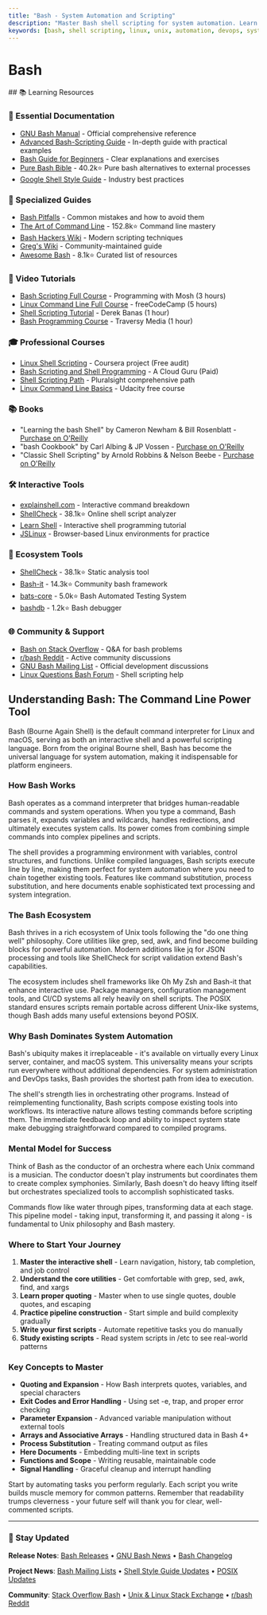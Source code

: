 ```yaml
---
title: "Bash - System Automation and Scripting"
description: "Master Bash shell scripting for system automation. Learn pipelines, scripting patterns, and Unix tools. Fundamental skill for all platform engineering roles."
keywords: [bash, shell scripting, linux, unix, automation, devops, system administration, command line, platform engineering, scripting languages, infrastructure automation, bash programming]
---
```


# Bash

<GitHubButtons />
## 📚 Learning Resources

### 📖 Essential Documentation
- [GNU Bash Manual](https://www.gnu.org/software/bash/manual/) - Official comprehensive reference
- [Advanced Bash-Scripting Guide](https://tldp.org/LDP/abs/html/) - In-depth guide with practical examples
- [Bash Guide for Beginners](https://tldp.org/LDP/Bash-Beginners-Guide/html/) - Clear explanations and exercises
- [Pure Bash Bible](https://github.com/dylanaraps/pure-bash-bible) - 40.2k⭐ Pure bash alternatives to external processes
- [Google Shell Style Guide](https://google.github.io/styleguide/shellguide.html) - Industry best practices

### 📝 Specialized Guides
- [Bash Pitfalls](https://mywiki.wooledge.org/BashPitfalls) - Common mistakes and how to avoid them
- [The Art of Command Line](https://github.com/jlevy/the-art-of-command-line) - 152.8k⭐ Command line mastery
- [Bash Hackers Wiki](https://wiki.bash-hackers.org/) - Modern scripting techniques
- [Greg's Wiki](https://mywiki.wooledge.org/BashGuide) - Community-maintained guide
- [Awesome Bash](https://github.com/awesome-lists/awesome-bash) - 8.1k⭐ Curated list of resources

### 🎥 Video Tutorials
- [Bash Scripting Full Course](https://www.youtube.com/watch?v=e7BufAVwDiM) - Programming with Mosh (3 hours)
- [Linux Command Line Full Course](https://www.youtube.com/watch?v=2PGnYjbYuUo) - freeCodeCamp (5 hours)
- [Shell Scripting Tutorial](https://www.youtube.com/watch?v=hwrnmQumtPw) - Derek Banas (1 hour)
- [Bash Programming Course](https://www.youtube.com/watch?v=tK9Oc6AEnR4) - Traversy Media (1 hour)

### 🎓 Professional Courses
- [Linux Shell Scripting](https://www.coursera.org/projects/bash-shell-scripting) - Coursera project (Free audit)
- [Bash Scripting and Shell Programming](https://acloudguru.com/course/bash-scripting-and-shell-programming-linux) - A Cloud Guru (Paid)
- [Shell Scripting Path](https://www.pluralsight.com/paths/shell-scripting-with-bash-and-z-shell) - Pluralsight comprehensive path
- [Linux Command Line Basics](https://www.udacity.com/course/linux-command-line-basics--ud595) - Udacity free course

### 📚 Books
- "Learning the bash Shell" by Cameron Newham & Bill Rosenblatt - [Purchase on O'Reilly](https://www.oreilly.com/library/view/learning-the-bash/0596009658/)
- "bash Cookbook" by Carl Albing & JP Vossen - [Purchase on O'Reilly](https://www.oreilly.com/library/view/bash-cookbook-2nd/9781491975329/)
- "Classic Shell Scripting" by Arnold Robbins & Nelson Beebe - [Purchase on O'Reilly](https://www.oreilly.com/library/view/classic-shell-scripting/0596005954/)

### 🛠️ Interactive Tools
- [explainshell.com](https://explainshell.com/) - Interactive command breakdown
- [ShellCheck](https://www.shellcheck.net/) - 38.1k⭐ Online shell script analyzer
- [Learn Shell](https://www.learnshell.org/) - Interactive shell programming tutorial
- [JSLinux](https://bellard.org/jslinux/) - Browser-based Linux environments for practice

### 🚀 Ecosystem Tools
- [ShellCheck](https://github.com/koalaman/shellcheck) - 38.1k⭐ Static analysis tool
- [Bash-it](https://github.com/Bash-it/bash-it) - 14.3k⭐ Community bash framework
- [bats-core](https://github.com/bats-core/bats-core) - 5.0k⭐ Bash Automated Testing System
- [bashdb](https://github.com/rocky/bashdb) - 1.2k⭐ Bash debugger

### 🌐 Community & Support
- [Bash on Stack Overflow](https://stackoverflow.com/questions/tagged/bash) - Q&A for bash problems
- [r/bash Reddit](https://www.reddit.com/r/bash/) - Active community discussions
- [GNU Bash Mailing List](https://lists.gnu.org/mailman/listinfo/bug-bash) - Official development discussions
- [Linux Questions Bash Forum](https://www.linuxquestions.org/questions/programming-9/) - Shell scripting help

## Understanding Bash: The Command Line Power Tool

Bash (Bourne Again Shell) is the default command interpreter for Linux and macOS, serving as both an interactive shell and a powerful scripting language. Born from the original Bourne shell, Bash has become the universal language for system automation, making it indispensable for platform engineers.

### How Bash Works

Bash operates as a command interpreter that bridges human-readable commands and system operations. When you type a command, Bash parses it, expands variables and wildcards, handles redirections, and ultimately executes system calls. Its power comes from combining simple commands into complex pipelines and scripts.

The shell provides a programming environment with variables, control structures, and functions. Unlike compiled languages, Bash scripts execute line by line, making them perfect for system automation where you need to chain together existing tools. Features like command substitution, process substitution, and here documents enable sophisticated text processing and system integration.

### The Bash Ecosystem

Bash thrives in a rich ecosystem of Unix tools following the "do one thing well" philosophy. Core utilities like grep, sed, awk, and find become building blocks for powerful automation. Modern additions like jq for JSON processing and tools like ShellCheck for script validation extend Bash's capabilities.

The ecosystem includes shell frameworks like Oh My Zsh and Bash-it that enhance interactive use. Package managers, configuration management tools, and CI/CD systems all rely heavily on shell scripts. The POSIX standard ensures scripts remain portable across different Unix-like systems, though Bash adds many useful extensions beyond POSIX.

### Why Bash Dominates System Automation

Bash's ubiquity makes it irreplaceable - it's available on virtually every Linux server, container, and macOS system. This universality means your scripts run everywhere without additional dependencies. For system administration and DevOps tasks, Bash provides the shortest path from idea to execution.

The shell's strength lies in orchestrating other programs. Instead of reimplementing functionality, Bash scripts compose existing tools into workflows. Its interactive nature allows testing commands before scripting them. The immediate feedback loop and ability to inspect system state make debugging straightforward compared to compiled programs.

### Mental Model for Success

Think of Bash as the conductor of an orchestra where each Unix command is a musician. The conductor doesn't play instruments but coordinates them to create complex symphonies. Similarly, Bash doesn't do heavy lifting itself but orchestrates specialized tools to accomplish sophisticated tasks.

Commands flow like water through pipes, transforming data at each stage. This pipeline model - taking input, transforming it, and passing it along - is fundamental to Unix philosophy and Bash mastery.

### Where to Start Your Journey

1. **Master the interactive shell** - Learn navigation, history, tab completion, and job control
2. **Understand the core utilities** - Get comfortable with grep, sed, awk, find, and xargs
3. **Learn proper quoting** - Master when to use single quotes, double quotes, and escaping
4. **Practice pipeline construction** - Start simple and build complexity gradually
5. **Write your first scripts** - Automate repetitive tasks you do manually
6. **Study existing scripts** - Read system scripts in /etc to see real-world patterns

### Key Concepts to Master

- **Quoting and Expansion** - How Bash interprets quotes, variables, and special characters
- **Exit Codes and Error Handling** - Using set -e, trap, and proper error checking
- **Parameter Expansion** - Advanced variable manipulation without external tools  
- **Arrays and Associative Arrays** - Handling structured data in Bash 4+
- **Process Substitution** - Treating command output as files
- **Here Documents** - Embedding multi-line text in scripts
- **Functions and Scope** - Writing reusable, maintainable code
- **Signal Handling** - Graceful cleanup and interrupt handling

Start by automating tasks you perform regularly. Each script you write builds muscle memory for common patterns. Remember that readability trumps cleverness - your future self will thank you for clear, well-commented scripts.

---

### 📡 Stay Updated

**Release Notes**: [Bash Releases](https://git.savannah.gnu.org/cgit/bash.git/refs/tags) • [GNU Bash News](https://www.gnu.org/software/bash/manual/html_node/Bash-History.html) • [Bash Changelog](https://github.com/bminor/bash/blob/master/CHANGES)

**Project News**: [Bash Mailing Lists](https://savannah.gnu.org/mail/?group=bash) • [Shell Style Guide Updates](https://google.github.io/styleguide/shellguide.html) • [POSIX Updates](https://pubs.opengroup.org/onlinepubs/9699919799/)

**Community**: [Stack Overflow Bash](https://stackoverflow.com/questions/tagged/bash) • [Unix & Linux Stack Exchange](https://unix.stackexchange.com/) • [r/bash Reddit](https://www.reddit.com/r/bash/)